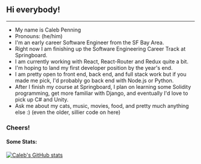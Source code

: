 ## Hi everybody!

---

- My name is Caleb Penning
- Pronouns: (he/him)
- I'm an early career Software Engineer from the SF Bay Area.
- Right now I am finishing up the Software Engineering Career Track at Springboard. 
- I am currently working with React, React-Router and Redux quite a bit.
- I'm hoping to land my first developer position by the year's end. 
- I am pretty open to front end, back end, and full stack work but if you made me pick, I'd probably go back end with Node.js or Python.
- After I finish my course at Springboard, I plan on learning some Solidity programming, get more familiar with Django, and eventually I'd love to pick up C# and Unity.
- Ask me about my cats, music, movies, food, and pretty much anything else :) (even the older, sillier code on here)

### Cheers!

#### Some Stats:

[![Caleb's GitHub stats](https://github-readme-stats.vercel.app/api?username=CalebPenning&count_private=true&show_icons=true&theme=dracula&hide=prs,stars,issues)](https://github.com/anuraghazra/github-readme-stats)


<!--
**CalebPenning/CalebPenning** is a ✨ _special_ ✨ repository because its `README.md` (this file) appears on your GitHub profile.

Here are some ideas to get you started:

- 🔭 I’m currently working on ...
- 🌱 I’m currently learning ...
- 👯 I’m looking to collaborate on ...
- 🤔 I’m looking for help with ...
- 💬 Ask me about ...
- 📫 How to reach me: ...
- 😄 Pronouns: ...
- ⚡ Fun fact: ...
-->
